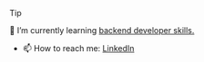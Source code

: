 >[!tip]
> 🌱 I’m currently learning [backend developer skills.](https://roadmap.sh/u/andreaswyrmmeyr)
- 📫 How to reach me: [LinkedIn](https://www.linkedin.com/in/andreas-dreckmeyr)

